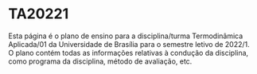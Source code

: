 # TA20221
Esta página é o plano de ensino para a disciplina/turma Termodinâmica Aplicada/01 da Universidade de Brasília para o semestre letivo de 2022/1. </br>
O plano contém todas as informações relativas à condução da disciplina, como programa da disciplina, método de avaliação, etc.
